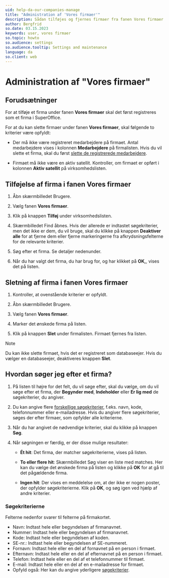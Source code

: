 ```yaml
---
uid: help-da-our-companies-manage
title: "Administration af 'Vores firmaer'"
description: Sådan tilføjes og fjernes firmaer fra fanen Vores firmaer
author: Bergfrid
so.date: 03.15.2023
keywords: user, vores firmaer
so.topic: howto
so.audience: settings
so.audience.tooltip: Settings and maintenance
language: da
so.client: web
---
```


# Administration af "Vores firmaer"

## Forudsætninger

For at tilføje et firma under fanen **Vores firmaer** skal det først registreres som et firma i SuperOffice.

For at du kan slette firmaer under fanen **Vores firmaer**, skal følgende to kriterier være opfyldt:

* Der må ikke være registreret medarbejdere på firmaet. Antal medarbejdere vises i kolonnen **Medarbejdere** på firmalisten. Hvis du vil slette et firma, skal du først [slette de registrerede medarbejdere][2].

* Firmaet må ikke være en aktiv satellit. Kontroller, om firmaet er opført i kolonnen **Aktiv satellit** på virksomhedslisten.

## Tilføjelse af firma i fanen Vores firmaer

1. Åbn skærmbilledet Brugere.

2. Vælg fanen **Vores firmaer**.

3. Klik på knappen **Tilføj** under virksomhedslisten.

4. Skærmbilledet Find åbnes. Hvis der allerede er indtastet søgekriterier, men det ikke er dem, du vil bruge, skal du klikke på knappen **Deaktiver alle** for at fjerne dem eller fjerne markeringerne fra afkrydsningsfelterne for de relevante kriterier.

5. Søg efter et firma. Se detaljer nedenunder.

6. Når du har valgt det firma, du har brug for, og har klikket på **OK,**, vises det på listen.

## Sletning af firma i fanen Vores firmaer

1. Kontroller, at ovenstående kriterier er opfyldt.

1. Åbn skærmbilledet Brugere.

1. Vælg fanen **Vores firmaer**.

1. Marker det ønskede firma på listen.

1. Klik på knappen **Slet** under firmalisten. Firmaet fjernes fra listen.

> [!NOTE]
> Du kan ikke slette firmaet, hvis det er registreret som databaseejer. Hvis du vælger en databaseejer, deaktiveres knappen **Slet**.

## Hvordan søger jeg efter et firma?

1. På listen til højre for det felt, du vil søge efter, skal du vælge, om du vil søge efter et firma, der **Begynder med**, **Indeholder** eller **Er lig med** de søgekriterier, du angiver.

2. Du kan angive flere [forskellige søgekriterier](#criteria), f.eks. navn, kode, telefonnummer eller e-mailadresse. Hvis du angiver flere søgekriterier, søges der efter firmaer, som opfylder alle kriterierne.

3. Når du har angivet de nødvendige kriterier, skal du klikke på knappen **Søg**.

4. Når søgningen er færdig, er der disse mulige resultater:

    * **Ét hit**: Det firma, der matcher søgekriterierne, vises på listen.

    * **To eller flere hit**: Skærmbilledet Søg viser en liste med matches. Her kan du vælge det ønskede firma på listen og klikke på **OK** for at gå til det pågældende firma.

    * **Ingen hit**: Der vises en meddelelse om, at der ikke er nogen poster, der opfylder søgekriterierne. Klik på **OK**, og søg igen ved hjælp af andre kriterier.

### <a id="criteria" />Søgekriterierne

Felterne nedenfor svarer til felterne på firmakortet.

* Navn: Indtast hele eller begyndelsen af firmanavnet.
* Nummer: Indtast hele eller begyndelsen af firmanavnet.
* Kode: Indtast hele eller begyndelsen af koden.
* SE-nr.: Indtast hele eller begyndelsen af SE-nummeret.
* Fornavn: Indtast hele eller en del af fornavnet på en person i firmaet.
* Efternavn: Indtast hele eller en del af efternavnet på en person i firmaet.
* Telefon: Indtast hele eller en del af et telefonnummer til firmaet.
* E-mail: Indtast hele eller en del af en e-mailadresse for firmaet.
* Opfyld også: Her kan du angive yderligere [søgekriterier][1].

<!-- Referenced links -->
[1]: ../../../search-options/learn/search-criteria.md
[2]: delete-user.md

<!-- Referenced images -->
